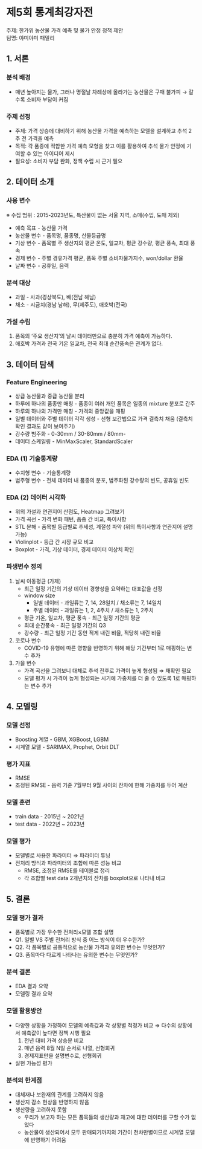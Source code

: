 # 제5회 통계최강자전
주제: 한가위 농산물 가격 예측 및 물가 안정 정책 제안  
팀명: 야미야미 패밀리 

## 1. 서론
### 분석 배경

- 매년 높아지는 물가, 그러나 명절날 차례상에 올라가는 농산물은 구매 불가피 → 갈수록 소비자 부담이 커짐

### 주제 선정

- 주제: 가격 상승에 대비하기 위해 농산물 가격을 예측하는 모델을 설계하고 추석 2주 전 가격을 예측
- 목적: 각 품종에 적합한 가격 예측 모형을 찾고 이를 활용하여 추석 물가 안정에 기여할 수 있는 아이디어 제시
- 필요성: 소비자 부담 완화, 정책 수립 시 근거 필요

## 2. 데이터 소개
### 사용 변수

※ 수집 범위 : 2015-2023년도, 특산물이 없는 서울 지역, 소매(수입, 도매 제외)

- 예측 목표 - 농산물 가격        
- 농산물 변수 - 품목명, 품종명, 산물등급명
- 기상 변수 - 품목별 주 생산지의 평균 온도, 일교차, 평균 강수량, 평균 풍속, 최대 풍속
- 경제 변수 - 주별 경유가격 평균, 품목 주별 소비자물가지수, won/dollar 환율
- 날짜 변수 - 공휴일, 음력

### 분석 대상

- 과일 - 사과(경상북도), 배(전남 해남)
- 채소 - 시금치(경남 남해), 무(제주도), 애호박(전국)

### 가설 수립

1. 품목의 ‘주요 생산지’의 날씨 데이터만으로 충분히 가격 예측이 가능하다. 
2. 애호박 가격과 전국 기온 일교차, 전국 최대 순간풍속은 관계가 없다.

## 3. 데이터 탐색
### Feature Engineering

- 상급 농산물과 중급 농산물 분리
- 하루에 하나의 품종만 매칭 - 품종이 여러 개인 품목은 일종의 mixture 분포로 간주
- 하루의 하나의 가격만 매칭 - 가격의 중앙값을 매핑
- 일별 데이터와 주별 데이터 각각 생성 - 선형 보간법으로 가격 결측치 채움 (결측치 확인 결과도 같이 보여주기)
- 강수량 범주화 - 0-30mm / 30-80mm / 80mm-
- 데이터 스케일링 - MinMaxScaler, StandardScaler

### EDA (1) 기술통계량

- 수치형 변수 - 기술통계량
- 범주형 변수 - 전체 데이터 내 품종의 분포, 범주화된 강수량의 빈도, 공휴일 빈도

### EDA (2) 데이터 시각화
            
- 위의 가설과 연관지어 산점도, Heatmap 그려보기
- 가격 곡선 - 가격 변화 패턴, 품종 간 비교, 특이사항
- STL 분해 - 품목별 등급별로 추세성, 계절성 파악 (위의 특이사항과 연관지어 설명 가능)
- Violinplot - 등급 간 시장 규모 비교
- Boxplot - 가격, 기상 데이터, 경제 데이터 이상치 확인

### 파생변수 정의

1. 날씨 이동평균 (가제)
    - 최근 일정 기간의 기상 데이터 경향성을 요약하는 대표값을 선정
    - window size
        - 일별 데이터 - 과일류는 7, 14, 28일치 / 채소류는 7, 14일치
        - 주별 데이터 - 과일류는 1, 2, 4주치 / 채소류는 1, 2주치
    - 평균 기온, 일교차, 평균 풍속 - 최근 일정 기간의 평균
    - 최대 순간풍속 - 최근 일정 기간의 Q3
    - 강수량 - 최근 일정 기간 동안 적게 내린 비율, 적당히 내린 비율
2. 코로나 변수
    - COVID-19 유행에 따른 영향을 반영하기 위해 해당 기간부터 1로 매핑하는 변수 추가
3. 가을 변수
    - 가격 곡선을 그려보니 대체로 추석 전후로 가격이 높게 형성됨 ⇒ 재확인 필요
    - 모델 평가 시 가격이 높게 형성되는 시기에 가중치를 더 줄 수 있도록 1로 매핑하는 변수 추가

## 4. 모델링
### 모델 선정

- Boosting 계열 - GBM, XGBoost, LGBM
- 시계열 모델 - SARIMAX, Prophet, Orbit DLT

### 평가 지표

- RMSE
- 조정된 RMSE - 음력 기준 7월부터 9월 사이의 잔차에 한해 가중치를 두어 계산

### 모델 훈련

- train data - 2015년 ~ 2021년
- test data - 2022년 ~ 2023년

### 모델 평가

- 모델별로 사용한 파라미터 ⇒ 파라미터 튜닝
- 전처리 방식과 파라미터의 조합에 따른 성능 비교
    - RMSE, 조정된 RMSE를 테이블로 정리
    - 각 조합별 test data 2개년치의 잔차를 boxplot으로 나타내 비교
 
## 5. 결론
### 모델 평가 결과

- 품목별로 가장 우수한 전처리×모델 조합 설명
- Q1. 일별 VS 주별 전처리 방식 중 어느 방식이 더 우수한가?
- Q2. 각 품목별로 공통적으로 농산물 가격과 유의한 변수는 무엇인가?
- Q3. 품목마다 다르게 나타나는 유의한 변수는 무엇인가?

### 분석 결론

- EDA 결과 요약
- 모델링 결과 요약

### 모델 활용방안

- 다양한 상황을 가정하여 모델의 예측값과 각 상황별 적정가 비교 ⇒ 다수의 상황에서 예측값이 높다면 정책 시행 필요
    1. 전년 대비 가격 상승분 비교
    2. 매년 음력 8월 N일 순서로 나열, 선형회귀
    3. 경제지표만을 설명변수로, 선형회귀
- 실현 가능성 평가

### 분석의 한계점

- 대체재나 보완재의 관계를 고려하지 않음
- 생산지 감소 현상을 반영하지 않음
- 생산량을 고려하지 못함
    - 우리가 보고자 하는 모든 품목들의 생산량과 재고에 대한 데이터를 구할 수가 없었다
    - 농산물이 생산되어서 모두 판매되기까지의 기간이 천차만별이므로 시계열 모델에 반영하기 어려움

